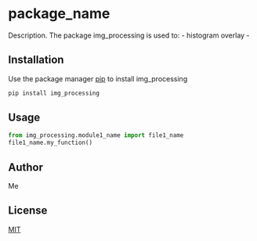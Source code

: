 # package_name
Description. 
The package img_processing is used to:
	- histogram overlay
	-

## Installation

Use the package manager [pip](https://pip.pypa.io/en/stable/) to install img_processing

```bash
pip install img_processing
```

## Usage

```python
from img_processing.module1_name import file1_name
file1_name.my_function()
```

## Author
Me

## License
[MIT](https://choosealicense.com/licenses/mit/)
